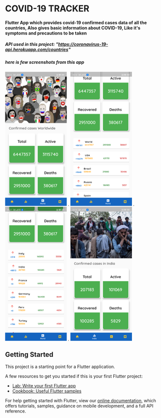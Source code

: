 # COVID-19 TRACKER

#### Flutter App which provides covid-19 confirmed cases data of all the countries, Also gives basic information about COVID-19, Like it's symptoms and precautions to be taken 

##### API used in this project: "https://coronavirus-19-api.herokuapp.com/countries"

##### here is few screenshots from this app
<img src="assets/images/world_page_ss1.png" width=200>
.
<img src="assets/images/world_page_ss2.png" width=200>
.
<img src="assets/images/world_page_ss3.png" width=200>
.
<img src="assets/images/india_page_ss1.png" width=200>

## Getting Started

This project is a starting point for a Flutter application.

A few resources to get you started if this is your first Flutter project:

- [Lab: Write your first Flutter app](https://flutter.dev/docs/get-started/codelab)
- [Cookbook: Useful Flutter samples](https://flutter.dev/docs/cookbook)

For help getting started with Flutter, view our
[online documentation](https://flutter.dev/docs), which offers tutorials,
samples, guidance on mobile development, and a full API reference.
